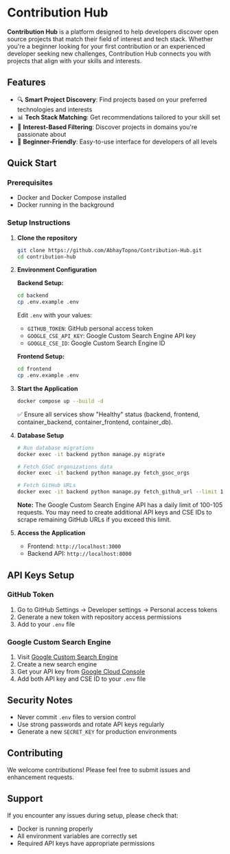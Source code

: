 # Contribution Hub

**Contribution Hub** is a platform designed to help developers discover open source projects that match their field of interest and tech stack. Whether you're a beginner looking for your first contribution or an experienced developer seeking new challenges, Contribution Hub connects you with projects that align with your skills and interests.

## Features

- 🔍 **Smart Project Discovery**: Find projects based on your preferred technologies and interests
- 📊 **Tech Stack Matching**: Get recommendations tailored to your skill set
- 🎯 **Interest-Based Filtering**: Discover projects in domains you're passionate about
- 🚀 **Beginner-Friendly**: Easy-to-use interface for developers of all levels

## Quick Start

### Prerequisites

- Docker and Docker Compose installed
- Docker running in the background

### Setup Instructions

1. **Clone the repository**

   ```bash
   git clone https://github.com/AbhayTopno/Contribution-Hub.git
   cd contribution-hub
   ```

2. **Environment Configuration**

   **Backend Setup:**

   ```bash
   cd backend
   cp .env.example .env
   ```

   Edit `.env` with your values:

   - `GITHUB_TOKEN`: GitHub personal access token
   - `GOOGLE_CSE_API_KEY`: Google Custom Search Engine API key
   - `GOOGLE_CSE_ID`: Google Custom Search Engine ID

   **Frontend Setup:**

   ```bash
   cd frontend
   cp .env.example .env
   ```

3. **Start the Application**

   ```bash
   docker compose up --build -d
   ```

   ✅ Ensure all services show "Healthy" status (backend, frontend, container_backend, container_frontend, container_db).

4. **Database Setup**

   ```bash
   # Run database migrations
   docker exec -it backend python manage.py migrate

   # Fetch GSoC organizations data
   docker exec -it backend python manage.py fetch_gsoc_orgs

   # Fetch GitHub URLs
   docker exec -it backend python manage.py fetch_github_url --limit 105
   ```

   **Note:** The Google Custom Search Engine API has a daily limit of 100-105 requests. You may need to create additional API keys and CSE IDs to scrape remaining GitHub URLs if you exceed this limit.

5. **Access the Application**
   - Frontend: `http://localhost:3000`
   - Backend API: `http://localhost:8000`

## API Keys Setup

### GitHub Token

1. Go to GitHub Settings → Developer settings → Personal access tokens
2. Generate a new token with repository access permissions
3. Add to your `.env` file

### Google Custom Search Engine

1. Visit [Google Custom Search Engine](https://cse.google.com/)
2. Create a new search engine
3. Get your API key from [Google Cloud Console](https://console.cloud.google.com/)
4. Add both API key and CSE ID to your `.env` file

## Security Notes

- Never commit `.env` files to version control
- Use strong passwords and rotate API keys regularly
- Generate a new `SECRET_KEY` for production environments

## Contributing

We welcome contributions! Please feel free to submit issues and enhancement requests.

## Support

If you encounter any issues during setup, please check that:

- Docker is running properly
- All environment variables are correctly set
- Required API keys have appropriate permissions
